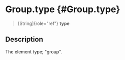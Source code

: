 Group.type {#Group.type}
==========

> [String]{role="ref"} **type**

Description
-----------

The element type; \"group\".
